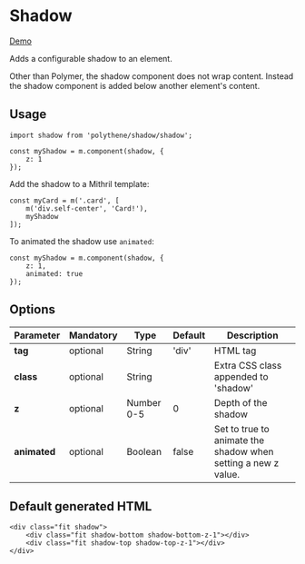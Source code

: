# Shadow

<a class="btn-demo" href="http://arthurclemens.github.io/Polythene-Examples/index.html#/shadow">Demo</a>

Adds a configurable shadow to an element.

Other than Polymer, the shadow component does not wrap content. Instead the shadow component is added below another element's content.


## Usage

	import shadow from 'polythene/shadow/shadow';

	const myShadow = m.component(shadow, {
		z: 1
	});

Add the shadow to a Mithril template:

	const myCard = m('.card', [
        m('div.self-center', 'Card!'),
        myShadow
    ]);


To animated the shadow use `animated`:

	const myShadow = m.component(shadow, {
		z: 1,
		animated: true
	});


## Options

| **Parameter** |  **Mandatory** | **Type** | **Default** | **Description** |
| ------------- | -------------- | -------- | ----------- | --------------- |
| **tag** | optional | String | 'div' | HTML tag |
| **class** | optional | String |  | Extra CSS class appended to 'shadow' |
| **z** | optional | Number 0-5 | 0 | Depth of the shadow |
| **animated** | optional | Boolean | false | Set to true to animate the shadow when setting a new z value. |


## Default generated HTML

	<div class="fit shadow">
	    <div class="fit shadow-bottom shadow-bottom-z-1"></div>
	    <div class="fit shadow-top shadow-top-z-1"></div>
	</div>


